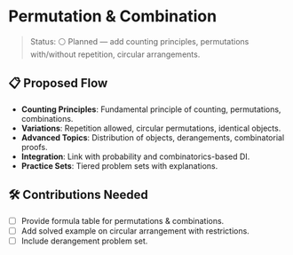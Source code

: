 # Permutation & Combination

>Status: ⚪ Planned — add counting principles, permutations with/without repetition, circular arrangements.

## 📋 Proposed Flow

- **Counting Principles**: Fundamental principle of counting, permutations, combinations.
- **Variations**: Repetition allowed, circular permutations, identical objects.
- **Advanced Topics**: Distribution of objects, derangements, combinatorial proofs.
- **Integration**: Link with probability and combinatorics-based DI.
- **Practice Sets**: Tiered problem sets with explanations.

## 🛠️ Contributions Needed

- [ ] Provide formula table for permutations & combinations.
- [ ] Add solved example on circular arrangement with restrictions.
- [ ] Include derangement problem set.
